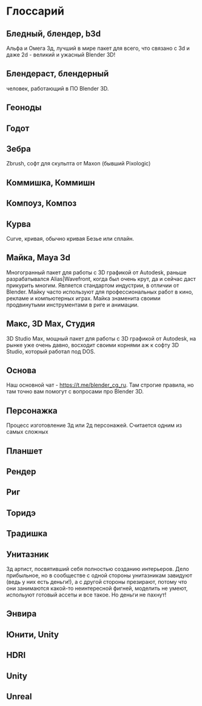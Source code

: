 # Глоссарий

## Бледный, блендер, b3d 
Альфа и Омега 3д, лучший в мире пакет для всего, что связано с 3d и даже 2d - великий и ужасный Blender 3D! 

## Блендераст, блендерный 
человек, работающий в ПО Blender 3D.  

## Геоноды

## Годот

## Зебра 
Zbrush, софт для скульпта от Maxon (бывший Pixologic)

## Коммишка, Коммишн

## Компоуз, Композ

## Курва
Curve, кривая, обычно кривая Безье или сплайн. 

## Майка, Maya 3d 
Многогранный пакет для работы с 3D графикой от Autodesk, раньше разрабатывался Alias|Wavefront, когда был очень крут, да и сейчас даст прикурить многим. Является стандартом индустрии, в отличии от Blender. 
Майку часто используют для профессиональных работ в кино, рекламе и компьютерных играх. Майка знаменита своими продвинутыми инструментами в риге и анимации. 

## Макс, 3D Max, Студия
3D Studio Max, мощный пакет для работы с 3D графикой от Autodesk, на рынке уже очень давно, восходит своими корнями аж к софту 3D Studio, который работал под DOS. 

## Основа
Наш основной чат - https://t.me/blender_cg_ru. Там строгие правила, но там точно вам помогут с вопросами про Blender 3D. 

## Персонажка
Процесс изготовление 3д или 2д персонажей. Считается одним из самых сложных 

## Планшет

## Рендер

## Риг

## Торидэ

## Традишка

## Унитазник
3д артист, посвятивший себя полностью созданию интерьеров. Дело прибыльное, но в сообществе с одной стороны унитазникам завидуют (ведь у них есть деньги!), а с другой стороны презирают, потому что они занимаются какой-то неинтересной фигней, моделить не умеют, испольуют готовый ассеты и все такое. Но деньги не пахнут!

## Энвира

## Юнити, Unity


## HDRI 

## Unity 

## Unreal 
